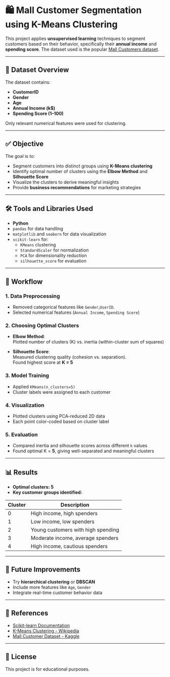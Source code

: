 # 🛍️ Mall Customer Segmentation using K-Means Clustering

This project applies **unsupervised learning** techniques to segment customers based on their behavior, specifically their **annual income** and **spending score**. The dataset used is the popular [Mall Customers dataset](https://www.kaggle.com/vjchoudhary7/customer-segmentation-tutorial).

---

## 📁 Dataset Overview

The dataset contains:
- **CustomerID**
- **Gender**
- **Age**
- **Annual Income (k$)**
- **Spending Score (1–100)**

Only relevant numerical features were used for clustering.

---

## ✅ Objective

The goal is to:
- Segment customers into distinct groups using **K-Means clustering**
- Identify optimal number of clusters using the **Elbow Method** and **Silhouette Score**
- Visualize the clusters to derive meaningful insights
- Provide **business recommendations** for marketing strategies

---

## 🛠️ Tools and Libraries Used

- **Python**
- `pandas` for data handling
- `matplotlib` and `seaborn` for data visualization
- `scikit-learn` for:
  - `KMeans` clustering
  - `StandardScaler` for normalization
  - `PCA` for dimensionality reduction
  - `silhouette_score` for evaluation

---

## 🔄 Workflow

### 1. Data Preprocessing
- Removed categorical features like `Gender`,`UserID`.
- Selected numerical features (`Annual Income`, `Spending Score`)

### 2. Choosing Optimal Clusters

- **Elbow Method**:  
  Plotted number of clusters (K) vs. inertia (within-cluster sum of squares)

- **Silhouette Score**:  
  Measured clustering quality (cohesion vs. separation).  
  Found highest score at **K = 5**

### 3. Model Training

- Applied `KMeans(n_clusters=5)`
- Cluster labels were assigned to each customer

### 4. Visualization

- Plotted clusters using PCA-reduced 2D data
- Each point color-coded based on cluster label

### 5. Evaluation

- Compared inertia and silhouette scores across different `k` values
- Found optimal K = **5**, giving well-separated and meaningful clusters

---

## 📊 Results

- **Optimal clusters: 5**
- **Key customer groups identified:**

| Cluster | Description                            |
|---------|----------------------------------------|
| 0       | High income, high spenders             |
| 1       | Low income, low spenders               |
| 2       | Young customers with high spending     |
| 3       | Moderate income, average spenders      |
| 4       | High income, cautious spenders         |

---

## 📌 Future Improvements

- Try **hierarchical clustering** or **DBSCAN**
- Include more features like `Age`, `Gender`
- Integrate real-time customer behavior data

---

## 📎 References

- [Scikit-learn Documentation](https://scikit-learn.org/stable/)
- [K-Means Clustering - Wikipedia](https://en.wikipedia.org/wiki/K-means_clustering)
- [Mall Customer Dataset - Kaggle](https://www.kaggle.com/vjchoudhary7/customer-segmentation-tutorial)

---

## 🧾 License

This project is for educational purposes.

